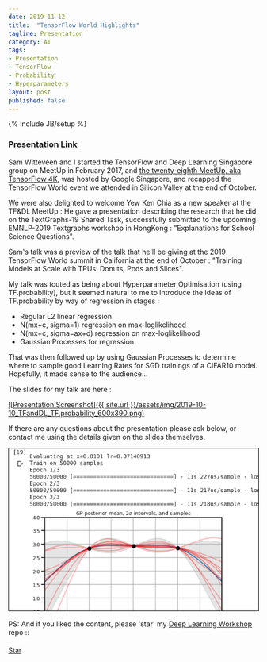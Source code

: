 ```yaml
---
date: 2019-11-12
title:  "TensorFlow World Highlights"
tagline: Presentation
category: AI
tags:
- Presentation
- TensorFlow
- Probability
- Hyperparameters
layout: post
published: false
---
```

{% include JB/setup %}



### Presentation Link

Sam Witteveen and I started the TensorFlow and Deep Learning Singapore group on MeetUp in February 2017,
and [the twenty-eighth MeetUp, aka TensorFlow 4K](),
was hosted by Google Singapore, and recapped the TensorFlow World event we attended in Silicon Valley at the end of October.  

<!--






!-->

We were also delighted to welcome Yew Ken Chia as a new speaker at the TF&amp;DL MeetUp : He
gave a presentation describing the research that he did on the TextGraphs-19 Shared Task, 
successfully submitted to the upcoming EMNLP-2019 Textgraphs workshop in HongKong : "Explanations for School Science Questions".

Sam's talk was a preview of the talk that he'll be giving at the 2019 TensorFlow World summit in 
California at the end of October : "Training Models at Scale with TPUs: Donuts, Pods and Slices".

My talk was touted as being about Hyperparameter Optimisation (using TF.probability), but
it seemed natural to me to introduce the ideas of TF.probability by way of regression in stages : 

*  Regular L2 linear regression
*  N(mx+c, sigma=1) regression on max-loglikelihood
*  N(mx+c, sigma=ax+d) regression on max-loglikelihood
*  Gaussian Processes for regression

That was then followed up by using Gaussian Processes to determine where to sample good Learning Rates 
for SGD trainings of a CIFAR10 model.  Hopefully, it made sense to the audience...

The slides for my talk are here :

<a href="http://redcatlabs.com/2019-10-10_TFandDL_TF.probability/" target="_blank">
![Presentation Screenshot]({{ site.url }}/assets/img/2019-10-10_TFandDL_TF.probability_600x390.png)
</a>

If there are any questions about the presentation please ask below, 
or contact me using the details given on the slides themselves.

<a href="http://redcatlabs.com/2019-10-10_TFandDL_TF.probability/#/5/1" target="_blank">
<img src="/assets/img/2019-10-10_TFandDL_TF.probability_NB2_600x390.png" alt="Presentation Content Example" style="border:1px solid #000000" />
</a>


PS:  And if you liked the content, please 'star' my <a href="https://github.com/mdda/deep-learning-workshop" target="_blank">Deep Learning Workshop</a> repo ::
<!-- From :: https://buttons.github.io/ -->
<!-- Place this tag where you want the button to render. -->
<span style="position:relative;top:5px;">
<a aria-label="Star mdda/deep-learning-workshop on GitHub" data-count-aria-label="# stargazers on GitHub" data-count-api="/repos/mdda/deep-learning-workshop#stargazers_count" data-count-href="/mdda/deep-learning-workshop/stargazers" data-icon="octicon-star" href="https://github.com/mdda/deep-learning-workshop" class="github-button">Star</a>
<!-- Place this tag right after the last button or just before your close body tag. -->
<script async defer id="github-bjs" src="https://buttons.github.io/buttons.js"></script>
</span>

